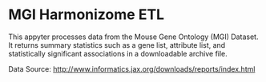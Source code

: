 # MGI Harmonizome ETL

This appyter processes data from the Mouse Gene Ontology (MGI) Dataset. It returns summary statistics such as a gene list, attribute list, and statistically significant associations in a downloadable archive file.

Data Source: http://www.informatics.jax.org/downloads/reports/index.html
